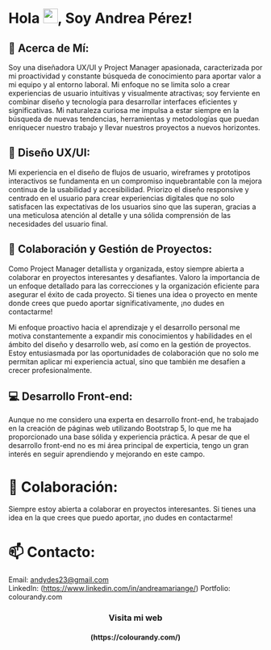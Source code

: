<h1 align="left">Hola <img src="https://media.giphy.com/media/hvRJCLFzcasrR4ia7z/giphy.gif" width="29px">, Soy Andrea Pérez! </h1>


## 🌟 **Acerca de Mí:**
Soy una diseñadora UX/UI y Project Manager apasionada, caracterizada por mi proactividad y constante búsqueda de conocimiento para aportar valor a mi equipo y al entorno laboral. Mi enfoque no se limita solo a crear experiencias de usuario intuitivas y visualmente atractivas; soy ferviente en combinar diseño y tecnología para desarrollar interfaces eficientes y significativas. Mi naturaleza curiosa me impulsa a estar siempre en la búsqueda de nuevas tendencias, herramientas y metodologías que puedan enriquecer nuestro trabajo y llevar nuestros proyectos a nuevos horizontes.


## **🎨 Diseño UX/UI:**
Mi experiencia en el diseño de flujos de usuario, wireframes y prototipos interactivos se fundamenta en un compromiso inquebrantable con la mejora continua de la usabilidad y accesibilidad. Priorizo el diseño responsive y centrado en el usuario para crear experiencias digitales que no solo satisfacen las expectativas de los usuarios sino que las superan, gracias a una meticulosa atención al detalle y una sólida comprensión de las necesidades del usuario final.

## **🔄 Colaboración y Gestión de Proyectos:**
Como Project Manager detallista y organizada, estoy siempre abierta a colaborar en proyectos interesantes y desafiantes. Valoro la importancia de un enfoque detallado para las correcciones y la organización eficiente para asegurar el éxito de cada proyecto. Si tienes una idea o proyecto en mente donde crees que puedo aportar significativamente, ¡no dudes en contactarme!

Mi enfoque proactivo hacia el aprendizaje y el desarrollo personal me motiva constantemente a expandir mis conocimientos y habilidades en el ámbito del diseño y desarrollo web, así como en la gestión de proyectos. Estoy entusiasmada por las oportunidades de colaboración que no solo me permitan aplicar mi experiencia actual, sino que también me desafíen a crecer profesionalmente.


## **💻 Desarrollo Front-end:**
Aunque no me considero una experta en desarrollo front-end, he trabajado en la creación de páginas web utilizando Bootstrap 5, lo que me ha proporcionado una base sólida y experiencia práctica. A pesar de que el desarrollo front-end no es mi área principal de experticia, tengo un gran interés en seguir aprendiendo y mejorando en este campo.


# 🤝 **Colaboración**:
Siempre estoy abierta a colaborar en proyectos interesantes. Si tienes una idea en la que crees que puedo aportar, ¡no dudes en contactarme!

# 📫 **Contacto**:
Email: andydes23@gmail.com  
LinkedIn: (https://www.linkedin.com/in/andreamariange/)
Portfolio: colourandy.com

<h3 align="center">Visita mi web </h3>
<h4 align="center">(https://colourandy.com/)</h4>
